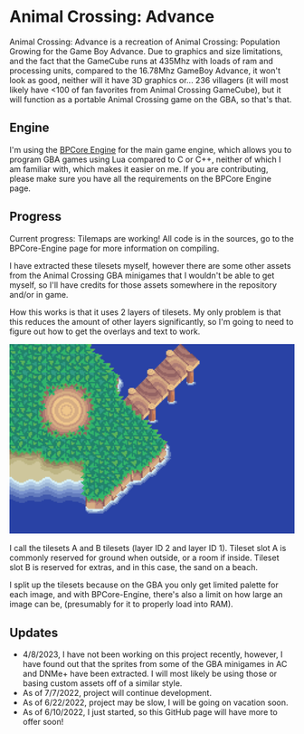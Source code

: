 # Animal Crossing: Advance
Animal Crossing: Advance is a recreation of Animal Crossing: Population Growing for the Game Boy Advance. Due to graphics and size limitations, and the fact that the GameCube runs at 435Mhz with loads of ram and processing units, compared to the 16.78Mhz GameBoy Advance, it won't look as good, neither will it have 3D graphics or... 236 villagers (it will most likely have <100 of fan favorites from Animal Crossing GameCube), but it will function as a portable Animal Crossing game on the GBA, so that's that.

## Engine
I'm using the [BPCore Engine](https://github.com/evanbowman/BPCore-Engine) for the main game engine, which allows you to program GBA games using Lua compared to C or C++, neither of which I am familiar with, which makes it easier on me. If you are contributing, please make sure you have all the requirements on the BPCore Engine page.

## Progress
Current progress:
Tilemaps are working! All code is in the sources, go to the BPCore-Engine page for more information on compiling.

I have extracted these tilesets myself, however there are some other assets from the Animal Crossing GBA minigames that I wouldn't be able to get myself, so I'll have credits for those assets somewhere in the repository and/or in game.

How this works is that it uses 2 layers of tilesets. My only problem is that this reduces the amount of other layers significantly, so I'm going to need to figure out how to get the overlays and text to work.

![Island Tilemap](https://raw.githubusercontent.com/brickedware/Animal-Crossing-Advance/main/screenshots/islandtilemap.png "Island Tilemap")

I call the tilesets A and B tilesets (layer ID 2 and layer ID 1). Tileset slot A is commonly reserved for ground when outside, or a room if inside. Tileset slot B is reserved for extras, and in this case, the sand on a beach.

I split up the tilesets because on the GBA you only get limited palette for each image, and with BPCore-Engine, there's also a limit on how large an image can be, (presumably for it to properly load into RAM).

## Updates
- 4/8/2023, I have not been working on this project recently, however, I have found out that the sprites from some of the GBA minigames in AC and DNMe+ have been extracted. I will most likely be using those or basing custom assets off of a similar style.
- As of 7/7/2022, project will continue development.
- As of 6/22/2022, project may be slow, I will be going on vacation soon.
- As of 6/10/2022, I just started, so this GitHub page will have more to offer soon!
